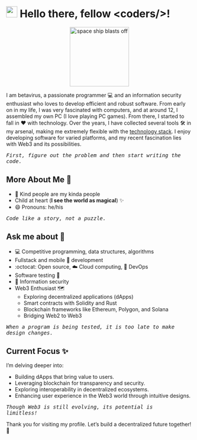 <h1><img src="https://emojis.slackmojis.com/emojis/images/1531849430/4246/blob-sunglasses.gif?1531849430" width="30"/> Hello there, fellow &lt;coders/&gt;!</h1>
<p align="middle"><img height=160 alt="space ship blasts off" src="https://media.giphy.com/media/pdmlMTaKjVauo9cxsH/giphy.gif" /></p>

I am betavirus, a passionate programmer :computer: and an information security enthusiast who loves to develop efficient and robust software. From early on in my life, I was very fascinated with computers, and at around 12, I assembled my own PC (I love playing PC games). From there, I started to fall in :heart: with technology. Over the years, I have collected several tools 🛠 in my arsenal, making me extremely flexible with the [technology stack](https://sphutela.me/resume). I enjoy developing software for varied platforms, and my recent fascination lies with Web3 and its possibilities.

_<pre>First, figure out the problem and then start writing the code.</pre>_

## More About Me :information_desk_person:

- :purple_heart: Kind people are my kinda people
- Child at heart (**I see the world as magical**) :sparkles:
- 😄 Pronouns: he/his

_<pre>Code like a story, not a puzzle.</pre>_

## Ask me about :speech_balloon:

- :computer: Competitive programming, data structures, algorithms
- Fullstack and mobile :iphone: development
- :octocat: Open source, :cloud: Cloud computing, :rocket: DevOps
- Software testing :hammer:
- :closed_lock_with_key: Information security
- Web3 Enthusiast :world_map:
  - Exploring decentralized applications (dApps)
  - Smart contracts with Solidity and Rust
  - Blockchain frameworks like Ethereum, Polygon, and Solana
  - Bridging Web2 to Web3

_<pre>When a program is being tested, it is too late to make design changes.</pre>_

## Current Focus :sparkles:

I’m delving deeper into:
- Building dApps that bring value to users.
- Leveraging blockchain for transparency and security.
- Exploring interoperability in decentralized ecosystems.
- Enhancing user experience in the Web3 world through intuitive designs.

_<pre>Though Web3 is still evolving, its potential is limitless!</pre>_

<!--
## Time for some stats :bar_chart:

[![Github stats](https://github-readme-stats.vercel.app/api?username=praharshjain&hide=contribs&show_icons=true)](https://github.com/praharshjain)

[![Top Langs](https://github-readme-stats.vercel.app/api/top-langs/?username=praharshjain&hide=html)](https://github.com/praharshjain)

[![ReadMe Card](https://github-readme-stats.vercel.app/api/pin/?username=praharshjain&repo=chucknorris-chrome-extension)](https://github.com/praharshjain/chucknorris-chrome-extension)
[![ReadMe Card](https://github-readme-stats.vercel.app/api/pin/?username=praharshjain&repo=shrinkr)](https://github.com/praharshjain/shrinkr)
_<pre>Though a program be but three lines long, someday it will have to be maintained.</pre>_
-->

Thank you for visiting my profile. Let’s build a decentralized future together! :handshake:
